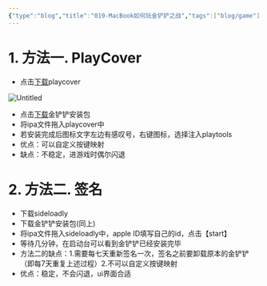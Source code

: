 ```yaml
---
{"type":"blog","title":"019-MacBook如何玩金铲铲之战","tags":["blog/game"],"Categories":["教程"],"Establish":"2024/04/07","Num":19,"Update":"2024/04/07","abbrlink":"36b3e3a8","dg-publish":true,"permalink":"/Blog/019-MacBook如何玩金铲铲之战/","dgPassFrontmatter":true,"created":"2025-02-21T11:01:33.144+08:00","updated":"2025-03-03T20:50:26.202+08:00"}
---
```



# 1. 方法一. PlayCover

- 点击[下载](https://github.com/PlayCover/PlayCover/releases/tag/3.0.0-beta.2)playcover

![Untitled](https://img.codertoro.top/Bucket/img/material/019-MacBook%E5%A6%82%E4%BD%95%E7%8E%A9%E9%87%91%E9%93%B2%E9%93%B2%E4%B9%8B%E6%88%98/Untitled.png)

- 点击[下载](https://ipa.store)金铲铲安装包
- 将ipa文件拖入playcover中
- 若安装完成后图标文字左边有感叹号，右键图标，选择注入playtools
- 优点：可以自定义按键映射
- 缺点：不稳定，进游戏时偶尔闪退

# 2. 方法二. 签名

- 下载sideloadly
- 下载金铲铲安装包(同上)
- 将ipa文件拖入sideloadly中，apple ID填写自己的id，点击【start】
- 等待几分钟，在启动台可以看到金铲铲已经安装完毕
- 方法二的缺点：1.需要每七天重新签名一次，签名之前要卸载原本的金铲铲（即每7天重复上述过程）2.不可以自定义按键映射
- 优点：稳定，不会闪退，ui界面合适